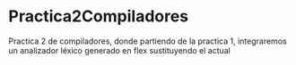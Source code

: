 # Practica2Compiladores
Practica 2 de compiladores, donde partiendo de la practica 1, integraremos un analizador léxico generado en flex sustituyendo el actual 
